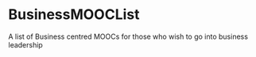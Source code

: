 # BusinessMOOCList
A list of Business centred MOOCs for those who wish to go into business leadership
